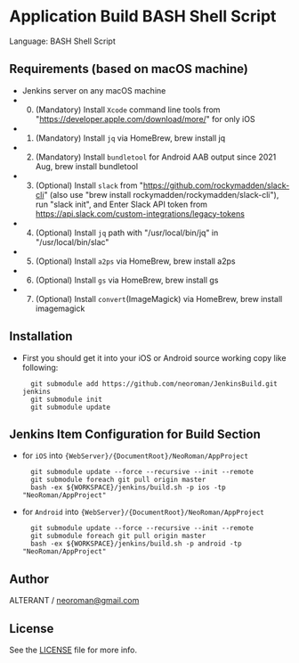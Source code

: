 # Application Build BASH Shell Script
Language: BASH Shell Script


## Requirements (based on macOS machine)
- Jenkins server on any macOS machine
-  0. (Mandatory) Install ``Xcode`` command line tools from "https://developer.apple.com/download/more/" for only iOS
-  1. (Mandatory) Install ``jq`` via HomeBrew, brew install jq
-  2. (Mandatory) Install ``bundletool`` for Android AAB output since 2021 Aug, brew install bundletool
-  3. (Optional) Install ``slack`` from "https://github.com/rockymadden/slack-cli"
      (also use "brew install rockymadden/rockymadden/slack-cli"),
      run "slack init", and Enter Slack API token from https://api.slack.com/custom-integrations/legacy-tokens
-  4. (Optional) Install ``jq`` path with "/usr/local/bin/jq" in "/usr/local/bin/slac"
-  5. (Optional) Install ``a2ps`` via HomeBrew, brew install a2ps
-  6. (Optional) Install ``gs`` via HomeBrew, brew install gs
-  7. (Optional) Install ``convert``(ImageMagick) via HomeBrew, brew install imagemagick


## Installation
- First you should get it into your iOS or Android source working copy like following:
  ```
    git submodule add https://github.com/neoroman/JenkinsBuild.git jenkins
    git submodule init
    git submodule update
  ```


## Jenkins Item Configuration for Build Section
- for ``iOS`` into ``{WebServer}/{DocumentRoot}/NeoRoman/AppProject``
  ```
    git submodule update --force --recursive --init --remote
    git submodule foreach git pull origin master
    bash -ex ${WORKSPACE}/jenkins/build.sh -p ios -tp "NeoRoman/AppProject"
  ```
- for ``Android`` into ``{WebServer}/{DocumentRoot}/NeoRoman/AppProject``
  ```
    git submodule update --force --recursive --init --remote
    git submodule foreach git pull origin master
    bash -ex ${WORKSPACE}/jenkins/build.sh -p android -tp "NeoRoman/AppProject"
  ```


## Author

ALTERANT /  neoroman@gmail.com


## License

See the [LICENSE](./LICENSE) file for more info.
